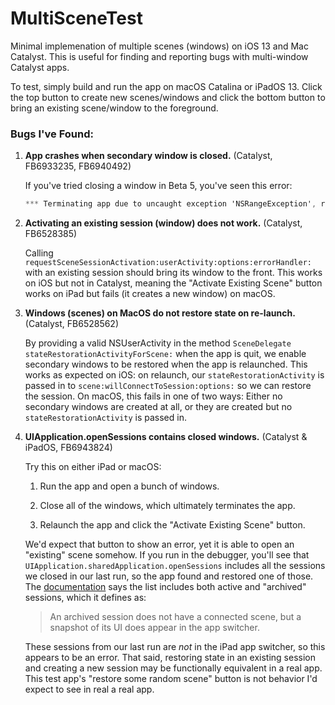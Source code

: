 # MultiSceneTest

Minimal implemenation of multiple scenes (windows) on iOS 13 and Mac Catalyst. This is useful for finding and reporting bugs with multi-window Catalyst apps.

To test, simply build and run the app on macOS Catalina or iPadOS 13. Click the top button to create new scenes/windows and click the bottom button to bring an existing scene/window to the foreground.

### Bugs I've Found:

1. **App crashes when secondary window is closed.** (Catalyst, FB6933235, FB6940492)
   
   If you've tried closing a window in Beta 5, you've seen this error:
   ```objective-c
   *** Terminating app due to uncaught exception 'NSRangeException', reason: 'Cannot remove an observer <UINSSceneViewController 0x60000350eaa0> for the key path "view.window.screen.contentLayoutRect" from <UINSSceneViewController 0x60000350eaa0> because it is not registered as an observer.'
   ```
   
2. **Activating an existing session (window) does not work.** (Catalyst, FB6528385)
   
   Calling  `requestSceneSessionActivation:userActivity:options:errorHandler:` with an existing session should bring its window to the front. This works on iOS but not in Catalyst, meaning the "Activate Existing Scene" button works on iPad but fails (it creates a new window) on macOS.

3. **Windows (scenes) on MacOS do not restore state on re-launch.** (Catalyst, FB6528562)
   
   By providing a valid NSUserActivity in the method `SceneDelegate stateRestorationActivityForScene:` when the app is quit, we enable secondary windows to be restored when the app is relaunched. This works as expected on iOS: on relaunch, our `stateRestorationActivity` is passed in to `scene:willConnectToSession:options:` so we can restore the session. On macOS, this fails in one of two ways: Either no secondary windows are created at all, or they are created but no `stateRestorationActivity` is passed in.

4. **UIApplication.openSessions contains closed windows.** (Catalyst & iPadOS, FB6943824)
   
   Try this on either iPad or macOS:
   
   1. Run the app and open a bunch of windows.
   
   2. Close all of the windows, which ultimately terminates the app.
   
   3. Relaunch the app and click the "Activate Existing Scene" button.
   
   We'd expect that button to show an error, yet it is able to open an "existing" scene somehow. If you run in the debugger, you'll see that `UIApplication.sharedApplication.openSessions` includes all the sessions we closed in our last run, so the app found and restored one of those. The [documentation](https://developer.apple.com/documentation/uikit/uiapplication/3197900-opensessions?language=objc) says the list includes both active and "archived" sessions, which it defines as:
   
   > An archived session does not have a connected scene, but a snapshot of its UI does appear in the app switcher.
   
   These sessions from our last run are _not_ in the iPad app switcher, so this appears to be an error. That said, restoring state in an existing session and creating a new session may be functionally equivalent in a real app. This test app's "restore some random scene" button is not behavior I'd expect to see in real a real app.

